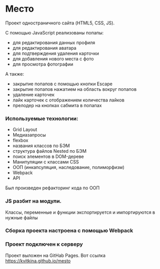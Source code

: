 # Место
Проект одностраничного сайта (HTML5, CSS, JS).

С помощью JavaScript реализованы  попапы:
 - для редактирования данных профиля
 - для редактирования аватара
 - для подтверждения удаления карточки
 - для добавления нового места с фото
 - для просмотра фотографии

 А также:
 - закрытие попапов с помощью кнопки Escape
 - закрытие попапов нажатием на область вокруг попапов
 - удаление карточек
 - лайк карточек с отображением количества лайков
 - прелодер на кнопках сабмита в попапах


### Используемые технологии:
* Grid Layout
* Медиазапросы
* flexbox
* названия классов по БЭМ
* структура файлов Nested по БЭМ
* поиск элементов в DOM-дереве
* Манипуляции с классами CSS
* ООП (инкапсуляция, наследование, полиморфизм)
* Webpack
* API

Был произведен рефакторинг кода по ООП

### JS разбит на модули.
Классы, переменные и функции экспортируется и импортируются в нужные файлы

### Сборка проекта настроена с помощью Webpack
### Проект подключен к серверу

Проект выложен на GitHab Pages. Вот ссылка https://kvitkina.github.io/mesto
